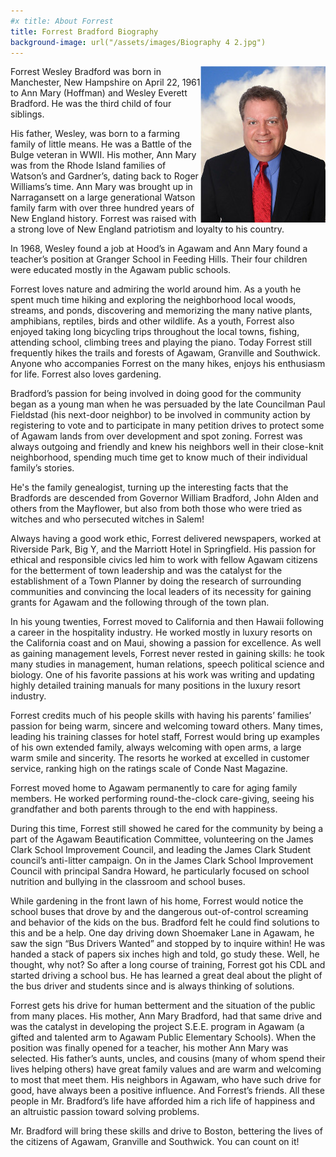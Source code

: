 ```yaml
---
#x title: About Forrest
title: Forrest Bradford Biography
background-image: url("/assets/images/Biography 4 2.jpg")
---
```

<img src="assets/images/HeadShot.jpg" alt="Forrest Bradford" align="right">
Forrest Wesley Bradford was born in Manchester, New Hampshire on April 22, 1961 to Ann Mary (Hoffman) and Wesley Everett Bradford. He was the third child of four siblings.

His father, Wesley, was born to a farming family of little means. He was a Battle of the Bulge veteran in WWII.  His mother, Ann Mary was from the Rhode Island families of Watson’s and Gardner’s, dating back to Roger Williams’s time.  Ann Mary was brought up in Narragansett on a large generational Watson family farm with over three hundred years of New England history.  Forrest was raised with a strong love of New England patriotism and loyalty to his country.

In 1968, Wesley found a job at Hood’s in Agawam and Ann Mary found a teacher’s position at Granger School in Feeding Hills.  Their four children were educated mostly in the Agawam public schools.

Forrest loves nature and admiring the world around him.  As a youth he spent much time hiking and exploring the neighborhood local woods, streams, and ponds, discovering and memorizing the many native plants, amphibians, reptiles, birds and other wildlife.  As a youth, Forrest also enjoyed taking long bicycling trips throughout the local towns, fishing, attending school, climbing trees and playing the piano.  Today Forrest still frequently hikes the trails and forests of Agawam, Granville and Southwick.  Anyone who accompanies Forrest on the many hikes, enjoys his enthusiasm for life.  Forrest also loves gardening.

Bradford’s passion for being involved in doing good for the community began as a young man when he was persuaded by the late Councilman Paul Fieldstad (his next-door neighbor) to be involved in community action by registering to vote and to participate in many petition drives to protect some of Agawam lands from over development and spot zoning.  Forrest was always outgoing and friendly and knew his neighbors well in their close-knit neighborhood, spending much time get to know much of their individual family’s stories.

He's the family genealogist, turning up the interesting facts that the Bradfords are descended from Governor William Bradford, John Alden and others from the Mayflower, but also from both those who were tried as witches and who persecuted witches in Salem!

Always having a good work ethic, Forrest delivered newspapers, worked at Riverside Park, Big Y, and the Marriott Hotel in Springfield.  His passion for ethical and responsible civics led him to work with fellow Agawam citizens for the betterment of town leadership and was the catalyst for the establishment of a Town Planner by doing the research of surrounding communities and convincing the local leaders of its necessity for gaining grants for Agawam and the following through of the town plan.

In his young twenties, Forrest moved to California and then Hawaii following a career in the hospitality industry.  He worked mostly in luxury resorts on the California coast and on Maui, showing a passion for excellence.  As well as gaining management levels, Forrest never rested in gaining skills:  he took many studies in management, human relations, speech political science and biology.  One of his favorite passions at his work was writing and updating highly detailed training manuals for many positions in the luxury resort industry.  

Forrest credits much of his people skills with having his parents’ families’ passion for being warm, sincere and welcoming toward others.  Many times, leading his training classes for hotel staff, Forrest would bring up examples of his own extended family, always welcoming with open arms, a large warm smile and sincerity.  The resorts he worked at excelled in customer service, ranking high on the ratings scale of Conde Nast Magazine.  

Forrest moved home to Agawam permanently to care for aging family members. He worked performing round-the-clock care-giving, seeing his grandfather and both parents through to the end with happiness.  

During this time, Forrest still showed he cared for the community by being a part of the Agawam Beautification Committee, volunteering on the James Clark School Improvement Council, and leading the James Clark Student council’s anti-litter campaign.  On in the James Clark School Improvement Council with principal Sandra Howard, he particularly focused on school nutrition and bullying in the classroom and school buses.  

While gardening in the front lawn of his home, Forrest would notice the school buses that drove by and the dangerous out-of-control screaming and behavior of the kids on the bus.  Bradford felt he could find solutions to this and be a help.  One day driving down Shoemaker Lane in Agawam, he saw the sign “Bus Drivers Wanted” and stopped by to inquire within!  He was handed a stack of papers six inches high and told, go study these.  Well, he thought, why not?  So after a long course of training, Forrest got his CDL and started driving a school bus.  He has learned a great deal about the plight of the bus driver and students since and is always thinking of solutions.

Forrest gets his drive for human betterment and the situation of the public from many places.  His mother, Ann Mary Bradford, had that same drive and was the catalyst in developing the project S.E.E. program in Agawam (a gifted and talented arm to Agawam Public Elementary Schools). When the position was finally opened for a teacher, his mother Ann Mary was selected. His father’s aunts, uncles, and cousins (many of whom spend their lives helping others) have great family values and are warm and welcoming to most that meet them.  His neighbors in Agawam, who have such drive for good, have always been a positive influence.  And Forrest’s friends.  All these people in Mr. Bradford’s life have afforded him a rich life of happiness and an altruistic passion toward solving problems.  

Mr. Bradford will bring these skills and drive to Boston, bettering the lives of the citizens of Agawam, Granville and Southwick. You can count on it!
